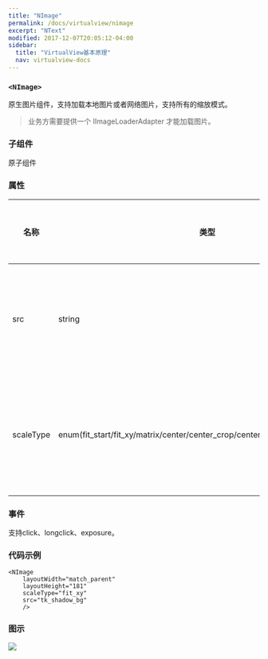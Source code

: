 ```yaml
---
title: "NImage"
permalink: /docs/virtualview/nimage
excerpt: "NText"
modified: 2017-12-07T20:05:12-04:00
sidebar:
  title: "VirtualView基本原理"
  nav: virtualview-docs
---
```


### `<NImage>`

原生图片组件，支持加载本地图片或者网络图片，支持所有的缩放模式。

> 业务方需要提供一个 IImageLoaderAdapter 才能加载图片。

### 子组件
原子组件

### 属性

|名称|类型|默认值|描述|支持表达式|
|---|---|---|---|---|
|src|string|无|图片资源，本地资源名或远程图片地址|是|
|scaleType|enum(fit_start/fit_xy/matrix/center/center_crop/center_inside/fit_center/fit_end)|fit_xy|缩放模式(iOS仅支持部分模式，详见代码)|否|

### 事件

支持click、longclick、exposure。

### 代码示例

```
<NImage
    layoutWidth="match_parent"
    layoutHeight="181"
    scaleType="fit_xy"
    src="tk_shadow_bg"
    />
```

### 图示

![](https://gw.alicdn.com/tfs/TB1kf_ofiqAXuNjy1XdXXaYcVXa-270-480.png)
